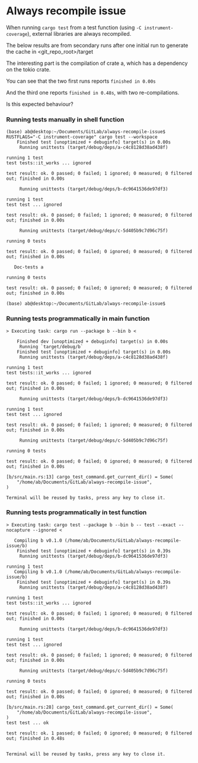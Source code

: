 # Always recompile issue
When running `cargo test` from a test function (using `-C instrument-coverage`), external libraries are always recompiled.

The below results are from secondary runs after one initial run to generate the cache in <git_repo_root>/target

The interesting part is the compilation of crate a, which has a dependency on the tokio crate.

You can see that the two first runs reports `finished in 0.00s`

And the third one reports `finished in 0.48s`, with two re-compilations.

Is this expected behaviour?

### Running tests manually in shell function

```
(base) ab@desktop:~/Documents/GitLab/always-recompile-issue$ RUSTFLAGS="-C instrument-coverage" cargo test --workspace
    Finished test [unoptimized + debuginfo] target(s) in 0.00s
     Running unittests (target/debug/deps/a-c4c8128d38ad438f)

running 1 test
test tests::it_works ... ignored

test result: ok. 0 passed; 0 failed; 1 ignored; 0 measured; 0 filtered out; finished in 0.00s

     Running unittests (target/debug/deps/b-dc9641536de97df3)

running 1 test
test test ... ignored

test result: ok. 0 passed; 0 failed; 1 ignored; 0 measured; 0 filtered out; finished in 0.00s

     Running unittests (target/debug/deps/c-5d405b9c7d96c75f)

running 0 tests

test result: ok. 0 passed; 0 failed; 0 ignored; 0 measured; 0 filtered out; finished in 0.00s

   Doc-tests a

running 0 tests

test result: ok. 0 passed; 0 failed; 0 ignored; 0 measured; 0 filtered out; finished in 0.00s

(base) ab@desktop:~/Documents/GitLab/always-recompile-issue$
```

### Running tests programmatically in main function

```
> Executing task: cargo run --package b --bin b <

    Finished dev [unoptimized + debuginfo] target(s) in 0.00s
     Running `target/debug/b`
    Finished test [unoptimized + debuginfo] target(s) in 0.00s
     Running unittests (target/debug/deps/a-c4c8128d38ad438f)

running 1 test
test tests::it_works ... ignored

test result: ok. 0 passed; 0 failed; 1 ignored; 0 measured; 0 filtered out; finished in 0.00s

     Running unittests (target/debug/deps/b-dc9641536de97df3)

running 1 test
test test ... ignored

test result: ok. 0 passed; 0 failed; 1 ignored; 0 measured; 0 filtered out; finished in 0.00s

     Running unittests (target/debug/deps/c-5d405b9c7d96c75f)

running 0 tests

test result: ok. 0 passed; 0 failed; 0 ignored; 0 measured; 0 filtered out; finished in 0.00s

[b/src/main.rs:13] cargo_test_command.get_current_dir() = Some(
    "/home/ab/Documents/GitLab/always-recompile-issue",
)

Terminal will be reused by tasks, press any key to close it.
```

### Running tests programmatically in test function
```
> Executing task: cargo test --package b --bin b -- test --exact --nocapture --ignored <

   Compiling b v0.1.0 (/home/ab/Documents/GitLab/always-recompile-issue/b)
    Finished test [unoptimized + debuginfo] target(s) in 0.39s
     Running unittests (target/debug/deps/b-dc9641536de97df3)

running 1 test
   Compiling b v0.1.0 (/home/ab/Documents/GitLab/always-recompile-issue/b)
    Finished test [unoptimized + debuginfo] target(s) in 0.39s
     Running unittests (target/debug/deps/a-c4c8128d38ad438f)

running 1 test
test tests::it_works ... ignored

test result: ok. 0 passed; 0 failed; 1 ignored; 0 measured; 0 filtered out; finished in 0.00s

     Running unittests (target/debug/deps/b-dc9641536de97df3)

running 1 test
test test ... ignored

test result: ok. 0 passed; 0 failed; 1 ignored; 0 measured; 0 filtered out; finished in 0.00s

     Running unittests (target/debug/deps/c-5d405b9c7d96c75f)

running 0 tests

test result: ok. 0 passed; 0 failed; 0 ignored; 0 measured; 0 filtered out; finished in 0.00s

[b/src/main.rs:28] cargo_test_command.get_current_dir() = Some(
    "/home/ab/Documents/GitLab/always-recompile-issue",
)
test test ... ok

test result: ok. 1 passed; 0 failed; 0 ignored; 0 measured; 0 filtered out; finished in 0.48s


Terminal will be reused by tasks, press any key to close it.
```
